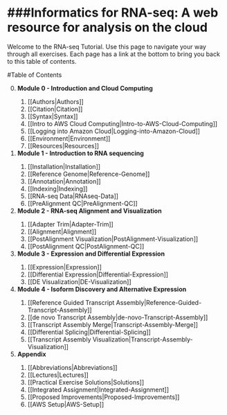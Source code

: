 ###Informatics for RNA-seq: A web resource for analysis on the cloud  
===================

Welcome to the RNA-seq Tutorial.  Use this page to navigate your way through all exercises. Each page has a link at the bottom to bring you back to this table of contents.

#Table of Contents
<ol start="0">
  <li><strong>Module 0 - Introduction and Cloud Computing</strong></li>
  <ol start="i">
    <li>[[Authors|Authors]]</li>
    <li>[[Citation|Citation]]</li>
    <li>[[Syntax|Syntax]]</li>
    <li>[[Intro to AWS Cloud Computing|Intro-to-AWS-Cloud-Computing]]</li>
    <li>[[Logging into Amazon Cloud|Logging-into-Amazon-Cloud]]</li>
    <li>[[Environment|Environment]]</li>
    <li>[[Resources|Resources]]</li>
  </ol>
  <li><strong>Module 1 - Introduction to RNA sequencing</strong></li>
  <ol start="i">
    <li>[[Installation|Installation]]</li>
    <li>[[Reference Genome|Reference-Genome]]</li>
    <li>[[Annotation|Annotation]]</li>
    <li>[[Indexing|Indexing]]</li>
    <li>[[RNA-seq Data|RNAseq-Data]]</li>
    <li>[[PreAlignment QC|PreAlignment-QC]]</li>
  </ol>
  <li><strong>Module 2 - RNA-seq Alignment and Visualization</strong></li>
  <ol start="i">
    <li>[[Adapter Trim|Adapter-Trim]]</li>
    <li>[[Alignment|Alignment]]</li>
    <li>[[PostAlignment Visualization|PostAlignment-Visualization]]</li>
    <li>[[PostAlignment QC|PostAlignment-QC]]</li>
  </ol>
  <li><strong>Module 3 - Expression and Differential Expression</strong></li>
  <ol start="i">  
    <li>[[Expression|Expression]]</li>
    <li>[[Differential Expression|Differential-Expression]]</li>
    <li>[[DE Visualization|DE-Visualization]]</li>
  </ol>
  <li><strong>Module 4 - Isoform Discovery and Alternative Expression</strong></li>
  <ol start="i">  
    <li>[[Reference Guided Transcript Assembly|Reference-Guided-Transcript-Assembly]]</li>
    <li>[[de novo Transcript Assembly|de-novo-Transcript-Assembly]]</li>
    <li>[[Transcript Assembly Merge|Transcript-Assembly-Merge]]</li>
    <li>[[Differential Splicing|Differential-Splicing]]</li>
    <li>[[Transcript Assembly Visualization|Transcript-Assembly-Visualization]]</li>
  </ol>
  <li><strong>Appendix</strong></li>
  <ol start="i">  
    <li>[[Abbreviations|Abbreviations]]</li>
    <li>[[Lectures|Lectures]]</li>
    <li>[[Practical Exercise Solutions|Solutions]]</li>
    <li>[[Integrated Assignment|Integrated-Assignment]]</li>
    <li>[[Proposed Improvements|Proposed-Improvements]]</li>
    <li>[[AWS Setup|AWS-Setup]]</li>
  </ol>
</ol>